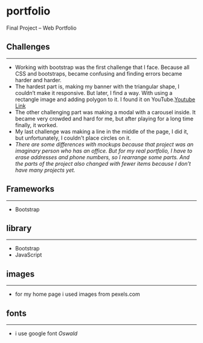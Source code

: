# portfolio
Final Project – Web Portfolio

## Challenges
---

- Working with bootstrap was the first challenge that I face. Because all CSS and bootstraps, became confusing and finding errors became harder and harder.
- The hardest part is, making my banner with the triangular shape, I couldn’t make it responsive. But later, I find a way. With using a rectangle image and adding polygon to it. I found it on YouTube.[Youtube Link](https://www.youtube.com/watch?v=Y6LAJsUkkyc&ab_channel=CodingArtist)
- The other challenging part was making a modal with a carousel inside. It became very crowded and hard for me, but after playing for a long time finally, it worked.
- My last challenge was making a line in the middle of the page, I did it, but unfortunately, I couldn't place circles on it.
- *There are some differences with mockups because that project was an imaginary person who has an office. But for my real portfolio, I have to erase addresses and phone numbers, so I rearrange some parts. And the parts of the project also changed with fewer items because I don’t have many projects yet.*

## Frameworks
---
- Bootstrap

## library
---
- Bootstrap
- JavaScript

## images
---

- for my home page i used images from pexels.com

## fonts
---

- i use google font *Oswald*